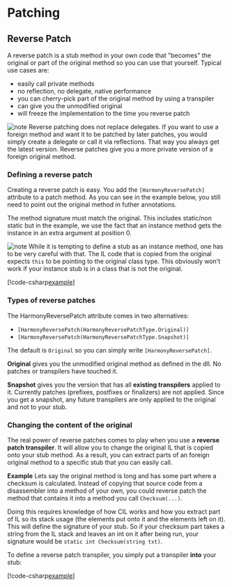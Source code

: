 # Patching

## Reverse Patch

A reverse patch is a stub method in your own code that "becomes" the original or part of the original method so you can use that yourself. Typical use cases are:

- easily call private methods
- no reflection, no delegate, native performance
- you can cherry-pick part of the original method by using a transpiler
- can give you the unmodified original
- will freeze the implementation to the time you reverse patch

![note] Reverse patching does not replace delegates. If you want to use a foreign method and want it to be patched by later patches, you would simply create a delegate or call it via reflections. That way you always get the latest version. Reverse patches give you a more private version of a foreign original method.

### Defining a reverse patch

Creating a reverse patch is easy. You add the `[HarmonyReversePatch]` attribute to a patch method. As you can see in the example below, you still need to point out the original method in futher annotations.

The method signature must match the original. This includes static/non static but in the example, we use the fact that an instance method gets the instance in an extra argument at position 0.

![note] While it is tempting to define a stub as an instance method, one has to be very careful with that. The IL code that is copied from the original expects `this` to be pointing to the original class type. This obviously won't work if your instance stub is in a class that is not the original.

[!code-csharp[example](../examples/reverse-patching.cs?name=example)]

### Types of reverse patches

The HarmonyReversePatch attribute comes in two alternatives:

- `[HarmonyReversePatch(HarmonyReversePatchType.Original)]`
- `[HarmonyReversePatch(HarmonyReversePatchType.Snapshot)]`

The default is `Original` so you can simply write `[HarmonyReversePatch]`.

**Original** gives you the unmodified original method as defined in the dll. No patches or transpilers have touched it.

**Snapshot** gives you the version that has all **existing transpilers** applied to it. Currently patches (prefixes, postfixes or finalizers) are not applied. Since you get a snapshot, any future transpilers are only applied to the original and not to your stub.

### Changing the content of the original

The real power of reverse patches comes to play when you use a **reverse patch transpiler**. It will allow you to change the original IL that is copied onto your stub method. As a result, you can extract parts of an foreign original method to a specific stub that you can easily call.

**Example**
Lets say the original method is long and has some part where a checksum is calculated. Instead of copying that source code from a disassembler into a method of your own, you could reverse patch the method that contains it into a method you call `Checksum(...)`.

Doing this requires knowledge of how CIL works and how you extract part of IL so its stack usage (the elements put onto it and the elements left on it). This will define the signature of your stub. So if your checksum part takes a string from the IL stack and leaves an int on it after being run, your signature would be `static int Checksum(string txt)`.

To define a reverse patch transpiler, you simply put a transpiler **into** your stub:

[!code-csharp[example](../examples/reverse-patching.cs?name=transpiler)]

[note]: https://raw.githubusercontent.com/pardeike/Harmony/master/Harmony/Documentation/images/note.png
